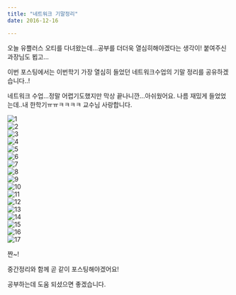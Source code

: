 ```yaml
---
title: "네트워크 기말정리"
date: 2016-12-16

---
```

오늘 유쁠러스 오티를 다녀왔는데...공부를 더더욱 열심히해야겠다는 생각이! 붙여주신 과장님도 뵙고...

이번 포스팅에서는 이번학기 가장 열심히 들었던 네트워크수업의 기말 정리를 공유하겠습니다..!

네트워크 수업...정말 어렵기도했지만 막상 끝나니깐...아쉬웠어요. 나름 재밌게 들었었는데..내 한학기ㅠㅠㅋㅋㅋㅋ 교수님 사랑합니다.


![1](https://s3.ap-northeast-2.amazonaws.com/matilda38.github.io/1.png)<br />
![2](https://s3.ap-northeast-2.amazonaws.com/matilda38.github.io/2.png)<br />
![3](https://s3.ap-northeast-2.amazonaws.com/matilda38.github.io/3.png)<br />
![4](https://s3.ap-northeast-2.amazonaws.com/matilda38.github.io/4.png)<br />
![5](https://s3.ap-northeast-2.amazonaws.com/matilda38.github.io/5.png)<br />
![6](https://s3.ap-northeast-2.amazonaws.com/matilda38.github.io/6.png)<br />
![7](https://s3.ap-northeast-2.amazonaws.com/matilda38.github.io/7.png)<br />
![8](https://s3.ap-northeast-2.amazonaws.com/matilda38.github.io/8.png)<br />
![9](https://s3.ap-northeast-2.amazonaws.com/matilda38.github.io/9.png)<br />
![10](https://s3.ap-northeast-2.amazonaws.com/matilda38.github.io/10.png)<br />
![11](https://s3.ap-northeast-2.amazonaws.com/matilda38.github.io/11.png)<br />
![12](https://s3.ap-northeast-2.amazonaws.com/matilda38.github.io/12.png)<br />
![13](https://s3.ap-northeast-2.amazonaws.com/matilda38.github.io/13.png)<br />
![14](https://s3.ap-northeast-2.amazonaws.com/matilda38.github.io/14.png)<br />
![15](https://s3.ap-northeast-2.amazonaws.com/matilda38.github.io/15.png)<br />
![16](https://s3.ap-northeast-2.amazonaws.com/matilda38.github.io/16.png)<br />
![17](https://s3.ap-northeast-2.amazonaws.com/matilda38.github.io/17.png)


짠~!

중간정리와 함께 곧 같이 포스팅해야겠어요!

공부하는데 도움 되셨으면 좋겠습니다.